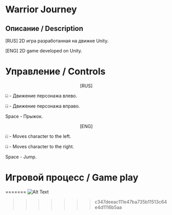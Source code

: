 # Warrior Journey
<h2> Описание / Description </h2>
[RUS] 2D игра разработанная на движке Unity.

[ENG] 2D game developed on Unity.

# Управление / Controls
<center>[RUS]</center>

⍇ - Движение персонажа влево.

⍈ - Движение персонажа вправо.

Space -  Прыжок.

<center>[ENG]</center>

⍇ - Moves character to the left.

⍈ - Moves character to the right.

Space -  Jump.

# Игровой процесс / Game play
=======
![Alt Text](https://media2.giphy.com/media/Kp3G97X1ZpzOmr9h5e/giphy.gif?cid=790b7611fd807efd4c9038b9d9848066be01bb86c5188966&rid=giphy.gif&ct=g)
>>>>>>> c347deeac111e47ba735b11513c64e4d1116b5aa
